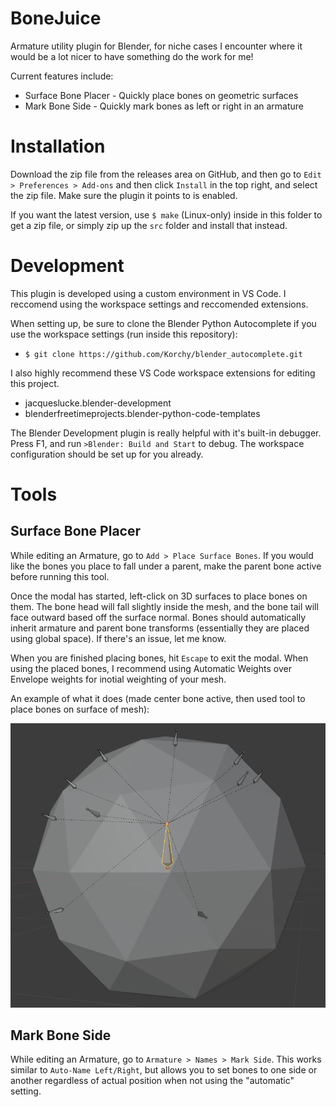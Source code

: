 # BoneJuice
Armature utility plugin for Blender, for niche cases I encounter where it would be a lot nicer to have something do the work for me!

Current features include:
- Surface Bone Placer - Quickly place bones on geometric surfaces
- Mark Bone Side - Quickly mark bones as left or right in an armature

# Installation
Download the zip file from the releases area on GitHub, and then go to `Edit > Preferences > Add-ons` and then click `Install` in the top right, and select the zip file. Make sure the plugin it points to is enabled.

If you want the latest version, use `$ make` (Linux-only) inside in this folder to get a zip file, or simply zip up the `src` folder and install that instead.

# Development
This plugin is developed using a custom environment in VS Code. I reccomend using the workspace settings and reccomended extensions.

When setting up, be sure to clone the Blender Python Autocomplete if you use the workspace settings (run inside this repository):
- `$ git clone https://github.com/Korchy/blender_autocomplete.git`

I also highly recommend these VS Code workspace extensions for editing this project.
- jacqueslucke.blender-development
- blenderfreetimeprojects.blender-python-code-templates

The Blender Development plugin is really helpful with it's built-in debugger. Press F1, and run `>Blender: Build and Start` to debug. The workspace configuration should be set up for you already.

# Tools
## Surface Bone Placer
While editing an Armature, go to `Add > Place Surface Bones`. If you would like the bones you place to fall under a parent, make the parent bone active before running this tool.

Once the modal has started, left-click on 3D surfaces to place bones on them. The bone head will fall slightly inside the mesh, and the bone tail will face outward based off the surface normal. Bones should automatically inherit armature and parent bone transforms (essentially they are placed using global space). If there's an issue, let me know.

When you are finished placing bones, hit `Escape` to exit the modal. When using the placed bones, I recommend using Automatic Weights over Envelope weights for inotial weighting of your mesh.

An example of what it does (made center bone active, then used tool to place bones on surface of mesh):

![](docs/images/exmp_surface_bones.png)

## Mark Bone Side
While editing an Armature, go to `Armature > Names > Mark Side`. This works similar to `Auto-Name Left/Right`, but allows you to set bones to one side or another regardless of actual position when not using the "automatic" setting.